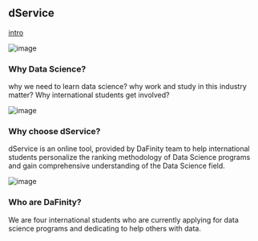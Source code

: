 ## dService

[intro](intro)

![image](https://user-images.githubusercontent.com/101531662/220003376-a59fc32e-be7e-42ec-b8c7-f495e3057801.png)
### Why Data Science?
why we need to learn data science? why work and study in this industry matter? Why international students get involved? 

![image](https://user-images.githubusercontent.com/101531662/220003427-5d3d12a0-6000-4ba1-82e1-509752bc03c8.png)
### Why choose dService?
dService is an online tool, provided by DaFinity team to help international students personalize the ranking methodology of Data Science programs and gain comprehensive understanding of the Data Science field.

![image](https://user-images.githubusercontent.com/101531662/220003457-acab3ea2-47e1-4923-b1d7-964e07990e56.png)
### Who are DaFinity?
We are four international students who are currently applying for data science programs and dedicating to help others with data. 
